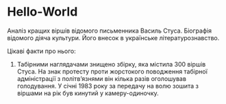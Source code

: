# Hello-World
Аналіз кращих віршів відомого письменника Василь Стуса. Біографія відомого діяча культури. Його внесок в українське літературознавство. 

Цікаві факти про нього:
1. Табірними наглядачами знищено збірку, яка містила 300 віршів Стуса. На знак протесту проти жорстокого поводження табірної адміністрації з політв’язнями він кілька разів оголошував голодування. У січні 1983 року за передачу на волю зошита з віршами на рік був кинутий у камеру-одиночку.

